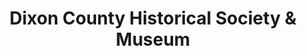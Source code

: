 ---
layout: repo
title: "Dixon County Historical Society & Museum"
id: 11221
permalink: repos/11221/
---